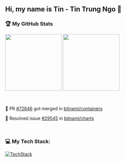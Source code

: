 ## Hi, my name is Tin - Tin Trung Ngo 👋

### 🏆 My GitHub Stats

<img src="https://github-readme-stats.vercel.app/api?username=trungtin1011&show_icons=true&count_private=true&theme=light" height="180"> <img src="https://github-readme-stats.vercel.app/api/top-langs/?username=trungtin1011&amp;layout=compact&amp;theme=light" height="180">

<br>

💪 PR [#72646](https://github.com/bitnami/containers/pull/72646) got merged in [bitnami/containers](https://github.com/bitnami/containers)

💪 Resolved issue [#29545](https://github.com/bitnami/charts/issues/29545) in [bitnami/charts](https://github.com/bitnami/charts)

<br>

### 💻 My Tech Stack:

[![TechStack](https://skillicons.dev/icons?i=aws,terraform,linux,bash,git,docker,kubernetes,grafana,python,md,vim,azure)](https://skillicons.dev)

